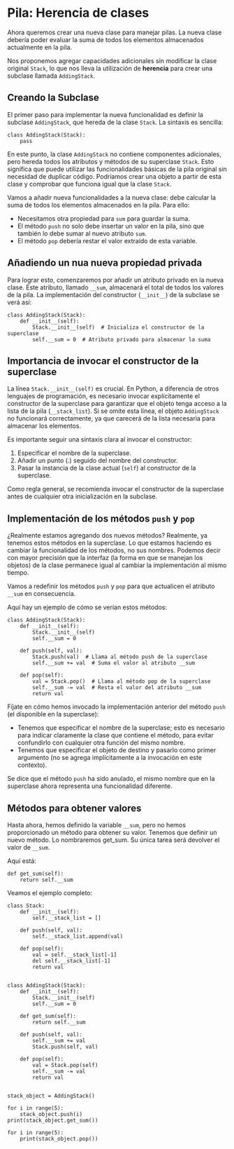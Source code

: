 # Pila: Herencia de clases

Ahora queremos crear una nueva clase para manejar pilas. La nueva clase debería poder evaluar la suma de todos los elementos almacenados actualmente en la pila.

Nos proponemos agregar capacidades adicionales sin modificar la clase original `Stack`, lo que nos lleva la utilización de **herencia** para crear una subclase llamada `AddingStack`.

## Creando la Subclase

El primer paso para implementar la nueva funcionalidad es definir la subclase `AddingStack`, que hereda de la clase `Stack`. La sintaxis es sencilla:

```
class AddingStack(Stack):
    pass
```

En este punto, la clase `AddingStack` no contiene componentes adicionales, pero hereda todos los atributos y métodos de su superclase `Stack`. Esto significa que puede utilizar las funcionalidades básicas de la pila original sin necesidad de duplicar código. Podríamos crear una objeto a partir de esta clase y comprobar que funciona igual que la clase `Stack`.

Vamos a añadir nueva funcionalidades a la nueva clase: debe calcular la suma de todos los elementos almacenados en la pila. Para ello:

* Necesitamos otra propiedad para `sum` para guardar la suma.
* El método `push` no solo debe insertar un valor en la pila, sino que también lo debe sumar al nuevo atributo `sum`. 
* El método `pop` debería restar el valor extraído de esta variable.

## Añadiendo un nua nueva propiedad privada

Para lograr esto, comenzaremos por añadir un atributo privado en la nueva clase. Este atributo, llamado `__sum`, almacenará el total de todos los valores de la pila. La implementación del constructor (`__init__`) de la subclase se verá así:

```
class AddingStack(Stack):
    def __init__(self):
        Stack.__init__(self)  # Inicializa el constructor de la superclase
        self.__sum = 0  # Atributo privado para almacenar la suma
```

## Importancia de invocar el constructor de la superclase

La línea `Stack.__init__(self)` es crucial. En Python, a diferencia de otros lenguajes de programación, es necesario invocar explícitamente el constructor de la superclase para garantizar que el objeto tenga acceso a la lista de la pila (`__stack_list`). Si se omite esta línea, el objeto `AddingStack` no funcionará correctamente, ya que carecerá de la lista necesaria para almacenar los elementos.

Es importante seguir una sintaxis clara al invocar el constructor:

1. Especificar el nombre de la superclase.
2. Añadir un punto (.) seguido del nombre del constructor.
3. Pasar la instancia de la clase actual (`self`) al constructor de la superclase.

Como regla general, se recomienda invocar el constructor de la superclase antes de cualquier otra inicialización en la subclase.

## Implementación de los métodos `push` y `pop`

¿Realmente estamos agregando dos nuevos métodos? Realmente, ya tenemos estos métodos en la superclase. Lo que estamos haciendo es cambiar la funcionalidad de los métodos, no sus nombres. Podemos decir con mayor precisión que la interfaz (la forma en que se manejan los objetos) de la clase permanece igual al cambiar la implementación al mismo tiempo.

Vamos a redefinir los métodos `push` y `pop` para que actualicen el atributo `__sum` en consecuencia.

Aquí hay un ejemplo de cómo se verían estos métodos:

```
class AddingStack(Stack):
    def __init__(self):
        Stack.__init__(self)
        self.__sum = 0

    def push(self, val):
        Stack.push(val)  # Llama al método push de la superclase
        self.__sum += val  # Suma el valor al atributo __sum

    def pop(self):
        val = Stack.pop()  # Llama al método pop de la superclase
        self.__sum -= val  # Resta el valor del atributo __sum
        return val
```

Fíjate en cómo hemos invocado la implementación anterior del método `push` (el disponible en la superclase):

* Tenemos que especificar el nombre de la superclase; esto es necesario para indicar claramente la clase que contiene el método, para evitar confundirlo con cualquier otra función del mismo nombre.
* Tenemos que especificar el objeto de destino y pasarlo como primer argumento (no se agrega implícitamente a la invocación en este contexto).

Se dice que el método `push` ha sido anulado, el mismo nombre que en la superclase ahora representa una funcionalidad diferente.

## Métodos para obtener valores

Hasta ahora, hemos definido la variable `__sum`, pero no hemos proporcionado un método para obtener su valor. Tenemos que definir un nuevo método. Lo nombraremos get_sum. Su única tarea será devolver el valor de `__sum`.

Aquí está:
```
def get_sum(self):
    return self.__sum
```

Veamos el ejemplo completo:

```
class Stack:
    def __init__(self):
        self.__stack_list = []

    def push(self, val):
        self.__stack_list.append(val)

    def pop(self):
        val = self.__stack_list[-1]
        del self.__stack_list[-1]
        return val


class AddingStack(Stack):
    def __init__(self):
        Stack.__init__(self)
        self.__sum = 0

    def get_sum(self):
        return self.__sum

    def push(self, val):
        self.__sum += val
        Stack.push(self, val)

    def pop(self):
        val = Stack.pop(self)
        self.__sum -= val
        return val


stack_object = AddingStack()

for i in range(5):
    stack_object.push(i)
print(stack_object.get_sum())

for i in range(5):
    print(stack_object.pop())
```